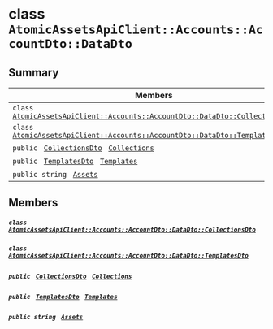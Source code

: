 # class `AtomicAssetsApiClient::Accounts::AccountDto::DataDto` 

## Summary

 Members                                | Descriptions                                
----------------------------------------|---------------------------------------------
`class ` [`AtomicAssetsApiClient::Accounts::AccountDto::DataDto::CollectionsDto`](.github/workflows/documentation/md/AtomicAssetsApiClient--Accounts--AccountDto--DataDto--CollectionsDto.md#class_atomic_assets_api_client_1_1_accounts_1_1_account_dto_1_1_data_dto_1_1_collections_dto)        | 
`class ` [`AtomicAssetsApiClient::Accounts::AccountDto::DataDto::TemplatesDto`](.github/workflows/documentation/md/AtomicAssetsApiClient--Accounts--AccountDto--DataDto--TemplatesDto.md#class_atomic_assets_api_client_1_1_accounts_1_1_account_dto_1_1_data_dto_1_1_templates_dto)        | 
`public ` [`CollectionsDto`](.github/workflows/documentation/md/AtomicAssetsApiClient--Accounts--AccountDto--DataDto--CollectionsDto.md#class_atomic_assets_api_client_1_1_accounts_1_1_account_dto_1_1_data_dto_1_1_collections_dto)` ` [`Collections`](#class_atomic_assets_api_client_1_1_accounts_1_1_account_dto_1_1_data_dto_1a2bc01f092566afa3ed263cb706f4c2f5) | 
`public ` [`TemplatesDto`](.github/workflows/documentation/md/AtomicAssetsApiClient--Accounts--AccountDto--DataDto--TemplatesDto.md#class_atomic_assets_api_client_1_1_accounts_1_1_account_dto_1_1_data_dto_1_1_templates_dto)` ` [`Templates`](#class_atomic_assets_api_client_1_1_accounts_1_1_account_dto_1_1_data_dto_1a5be33ec113d1815470242d3e117adbd7) | 
`public string ` [`Assets`](#class_atomic_assets_api_client_1_1_accounts_1_1_account_dto_1_1_data_dto_1add7a6c8721ab494bfbb6bec5c0de3ede) | 

## Members

##### `class ` [`AtomicAssetsApiClient::Accounts::AccountDto::DataDto::CollectionsDto`](.github/workflows/documentation/md/AtomicAssetsApiClient--Accounts--AccountDto--DataDto--CollectionsDto.md#class_atomic_assets_api_client_1_1_accounts_1_1_account_dto_1_1_data_dto_1_1_collections_dto) 

##### `class ` [`AtomicAssetsApiClient::Accounts::AccountDto::DataDto::TemplatesDto`](.github/workflows/documentation/md/AtomicAssetsApiClient--Accounts--AccountDto--DataDto--TemplatesDto.md#class_atomic_assets_api_client_1_1_accounts_1_1_account_dto_1_1_data_dto_1_1_templates_dto) 

##### `public ` [`CollectionsDto`](.github/workflows/documentation/md/AtomicAssetsApiClient--Accounts--AccountDto--DataDto--CollectionsDto.md#class_atomic_assets_api_client_1_1_accounts_1_1_account_dto_1_1_data_dto_1_1_collections_dto)` ` [`Collections`](#class_atomic_assets_api_client_1_1_accounts_1_1_account_dto_1_1_data_dto_1a2bc01f092566afa3ed263cb706f4c2f5) 

##### `public ` [`TemplatesDto`](.github/workflows/documentation/md/AtomicAssetsApiClient--Accounts--AccountDto--DataDto--TemplatesDto.md#class_atomic_assets_api_client_1_1_accounts_1_1_account_dto_1_1_data_dto_1_1_templates_dto)` ` [`Templates`](#class_atomic_assets_api_client_1_1_accounts_1_1_account_dto_1_1_data_dto_1a5be33ec113d1815470242d3e117adbd7) 

##### `public string ` [`Assets`](#class_atomic_assets_api_client_1_1_accounts_1_1_account_dto_1_1_data_dto_1add7a6c8721ab494bfbb6bec5c0de3ede) 

